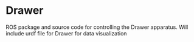 # Drawer
ROS package and source code for controlling the Drawer apparatus. Will include urdf file for Drawer for data visualization

